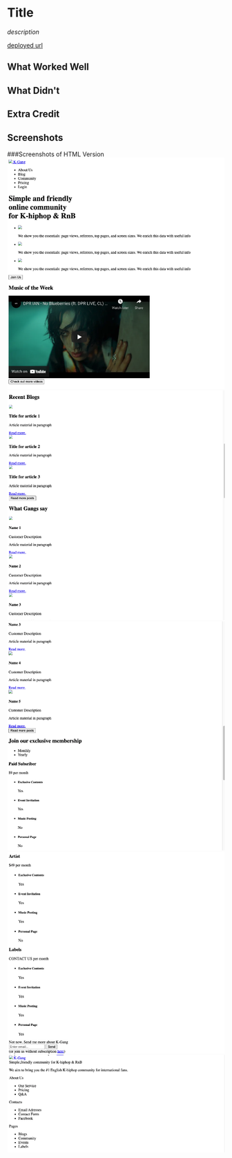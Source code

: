 # Title

*description*

[deployed url](http://url-if-deployed-here)

## What Worked Well

## What Didn't

## Extra Credit

## Screenshots
###Screenshots of HTML Version
![ScreenShot](./screenshots/HTML_1.png)
![ScreenShot](./screenshots/HTML_2.png)
![ScreenShot](./screenshots/HTML_3.png)
![ScreenShot](./screenshots/HTML_4.png)
![ScreenShot](./screenshots/HTML_5.png)